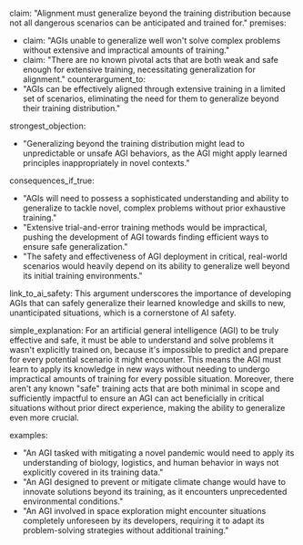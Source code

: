 claim: "Alignment must generalize beyond the training distribution because not all dangerous scenarios can be anticipated and trained for."
premises:
  - claim: "AGIs unable to generalize well won't solve complex problems without extensive and impractical amounts of training."
  - claim: "There are no known pivotal acts that are both weak and safe enough for extensive training, necessitating generalization for alignment."
counterargument_to:
  - "AGIs can be effectively aligned through extensive training in a limited set of scenarios, eliminating the need for them to generalize beyond their training distribution."

strongest_objection:
  - "Generalizing beyond the training distribution might lead to unpredictable or unsafe AGI behaviors, as the AGI might apply learned principles inappropriately in novel contexts."

consequences_if_true:
  - "AGIs will need to possess a sophisticated understanding and ability to generalize to tackle novel, complex problems without prior exhaustive training."
  - "Extensive trial-and-error training methods would be impractical, pushing the development of AGI towards finding efficient ways to ensure safe generalization."
  - "The safety and effectiveness of AGI deployment in critical, real-world scenarios would heavily depend on its ability to generalize well beyond its initial training environments."

link_to_ai_safety: This argument underscores the importance of developing AGIs that can safely generalize their learned knowledge and skills to new, unanticipated situations, which is a cornerstone of AI safety.

simple_explanation: For an artificial general intelligence (AGI) to be truly effective and safe, it must be able to understand and solve problems it wasn't explicitly trained on, because it's impossible to predict and prepare for every potential scenario it might encounter. This means the AGI must learn to apply its knowledge in new ways without needing to undergo impractical amounts of training for every possible situation. Moreover, there aren't any known "safe" training acts that are both minimal in scope and sufficiently impactful to ensure an AGI can act beneficially in critical situations without prior direct experience, making the ability to generalize even more crucial.

examples:
  - "An AGI tasked with mitigating a novel pandemic would need to apply its understanding of biology, logistics, and human behavior in ways not explicitly covered in its training data."
  - "An AGI designed to prevent or mitigate climate change would have to innovate solutions beyond its training, as it encounters unprecedented environmental conditions."
  - "An AGI involved in space exploration might encounter situations completely unforeseen by its developers, requiring it to adapt its problem-solving strategies without additional training."